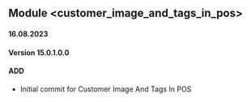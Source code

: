 ## Module <customer_image_and_tags_in_pos>

#### 16.08.2023
#### Version 15.0.1.0.0
#### ADD

- Initial commit for Customer Image And Tags In POS

